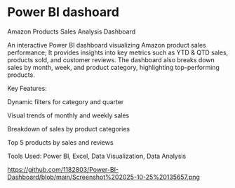 # Power BI dashoard

 Amazon Products Sales Analysis Dashboard

An interactive Power BI dashboard visualizing Amazon product sales performance;
It provides insights into key metrics such as YTD & QTD sales, products sold, and customer reviews. The dashboard also breaks down sales by month, week, and product category, highlighting top-performing products.

Key Features:

Dynamic filters for category and quarter

Visual trends of monthly and weekly sales

Breakdown of sales by product categories

Top 5 products by sales and reviews

Tools Used: Power BI, Excel, Data Visualization, Data Analysis

https://github.com/1182803/Power-BI-Dashboard/blob/main/Screenshot%202025-10-25%20135657.png
